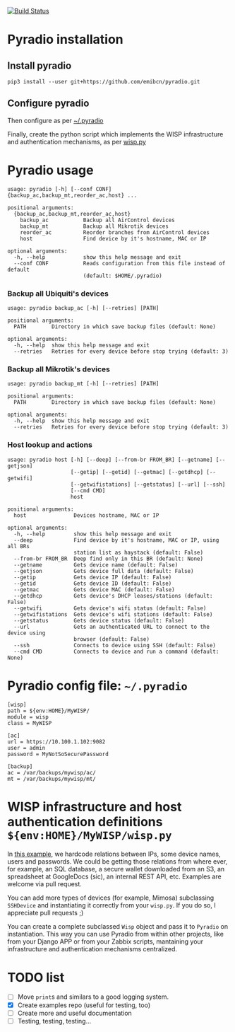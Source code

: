 [![Build Status](https://travis-ci.com/emibcn/pyradio.svg?branch=master)](https://travis-ci.com/emibcn/pyradio)


# Pyradio installation
## Install pyradio
```shell
pip3 install --user git+https://github.com/emibcn/pyradio.git
```

## Configure pyradio
Then configure as per [~/.pyradio](#pyradio-config-file-pyradio)

Finally, create the python script which implements the WISP infrastructure and authentication
mechanisms, as per [wisp.py](#wisp-infrastructure-and-host-authentication-definitions-envhomemywispwisppy)

# Pyradio usage
```
usage: pyradio [-h] [--conf CONF] {backup_ac,backup_mt,reorder_ac,host} ...

positional arguments:
  {backup_ac,backup_mt,reorder_ac,host}
    backup_ac           Backup all AirControl devices
    backup_mt           Backup all Mikrotik devices
    reorder_ac          Reorder branches from AirControl devices
    host                Find device by it's hostname, MAC or IP

optional arguments:
  -h, --help            show this help message and exit
  --conf CONF           Reads configuration from this file instead of default
                        (default: $HOME/.pyradio)
```


### Backup all Ubiquiti's devices
```
usage: pyradio backup_ac [-h] [--retries] [PATH]

positional arguments:
  PATH        Directory in which save backup files (default: None)

optional arguments:
  -h, --help  show this help message and exit
  --retries   Retries for every device before stop trying (default: 3)
```

### Backup all Mikrotik's devices
```
usage: pyradio backup_mt [-h] [--retries] [PATH]

positional arguments:
  PATH        Directory in which save backup files (default: None)

optional arguments:
  -h, --help  show this help message and exit
  --retries   Retries for every device before stop trying (default: 3)
```

### Host lookup and actions
```
usage: pyradio host [-h] [--deep] [--from-br FROM_BR] [--getname] [--getjson]
                    [--getip] [--getid] [--getmac] [--getdhcp] [--getwifi]
                    [--getwifistations] [--getstatus] [--url] [--ssh]
                    [--cmd CMD]
                    host

positional arguments:
  host               Devices hostname, MAC or IP

optional arguments:
  -h, --help         show this help message and exit
  --deep             Find device by it's hostname, MAC or IP, using all BRs
                     station list as haystack (default: False)
  --from-br FROM_BR  Deep find only in this BR (default: None)
  --getname          Gets device name (default: False)
  --getjson          Gets device full data (default: False)
  --getip            Gets device IP (default: False)
  --getid            Gets device ID (default: False)
  --getmac           Gets device MAC (default: False)
  --getdhcp          Gets device's DHCP leases/stations (default: False)
  --getwifi          Gets device's wifi status (default: False)
  --getwifistations  Gets device's wifi stations (default: False)
  --getstatus        Gets device status (default: False)
  --url              Gets an authenticated URL to connect to the device using
                     browser (default: False)
  --ssh              Connects to device using SSH (default: False)
  --cmd CMD          Connects to device and run a command (default: None)
```


# Pyradio config file: `~/.pyradio`
```
[wisp]
path = ${env:HOME}/MyWISP/
module = wisp
class = MyWISP

[ac]
url = https://10.100.1.102:9082
user = admin
password = MyNotSoSecurePassword

[backup]
ac = /var/backups/mywisp/ac/
mt = /var/backups/mywisp/mt/
```

# WISP infrastructure and host authentication definitions `${env:HOME}/MyWISP/wisp.py`
In [this example](/examples/Wisp_1.py), we hardcode relations between IPs, some device names, users and passwords. We could be getting those relations from where ever, for example, an SQL database, a secure wallet downloaded from an S3, an spreadsheet at GoogleDocs (sic), an internal REST API, etc. Examples are welcome via pull request.

You can add more types of devices (for example, Mimosa) subclassing `SSHDevice` and instantiating it correctly from your `wisp.py`. If you do so, I appreciate pull requests ;) 

You can create a complete subclassed `Wisp` object and pass it to `Pyradio` on instantiation. This way you can use Pyradio from within other projects, like from your Django APP or from your Zabbix scripts, mantaining your infrastructure and authentication mechanisms centralized.


# TODO list
- [ ] Move `print`s and similars to a good logging system.
- [x] Create examples repo (useful for testing, too)
- [ ] Create more and useful documentation
- [ ] Testing, testing, testing...
